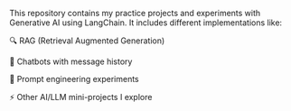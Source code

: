 This repository contains my practice projects and experiments with Generative AI using LangChain.
It includes different implementations like:

🔍 RAG (Retrieval Augmented Generation)

💬 Chatbots with message history

🧩 Prompt engineering experiments

⚡ Other AI/LLM mini-projects I explore